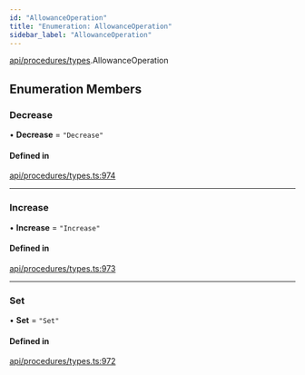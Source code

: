 ```yaml
---
id: "AllowanceOperation"
title: "Enumeration: AllowanceOperation"
sidebar_label: "AllowanceOperation"
---
```


[api/procedures/types](../../../../../modules/API/Procedures/Types/Types.md).AllowanceOperation

## Enumeration Members

### Decrease

• **Decrease** = ``"Decrease"``

#### Defined in

[api/procedures/types.ts:974](https://github.com/PolymeshAssociation/polymesh-sdk/blob/daafaa68f/src/api/procedures/types.ts#L974)

___

### Increase

• **Increase** = ``"Increase"``

#### Defined in

[api/procedures/types.ts:973](https://github.com/PolymeshAssociation/polymesh-sdk/blob/daafaa68f/src/api/procedures/types.ts#L973)

___

### Set

• **Set** = ``"Set"``

#### Defined in

[api/procedures/types.ts:972](https://github.com/PolymeshAssociation/polymesh-sdk/blob/daafaa68f/src/api/procedures/types.ts#L972)
